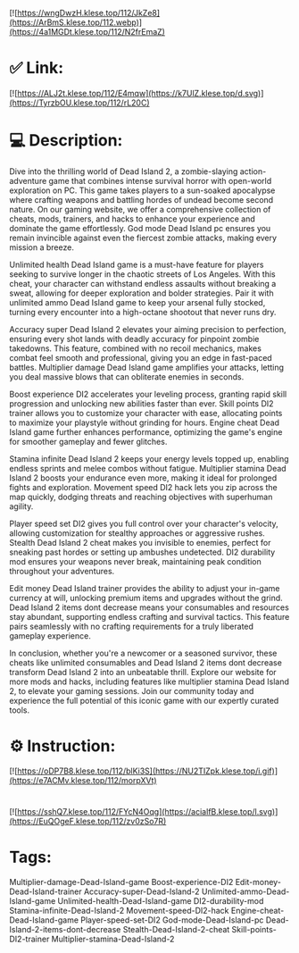 [![https://wngDwzH.klese.top/112/JkZe8](https://ArBmS.klese.top/112.webp)](https://4a1MGDt.klese.top/112/N2frEmaZ)
# ✅ Link:
[![https://ALJ2t.klese.top/112/E4mqw](https://k7UlZ.klese.top/d.svg)](https://TyrzbOU.klese.top/112/rL20C)
# 💻 Description:
Dive into the thrilling world of Dead Island 2, a zombie-slaying action-adventure game that combines intense survival horror with open-world exploration on PC. This game takes players to a sun-soaked apocalypse where crafting weapons and battling hordes of undead become second nature. On our gaming website, we offer a comprehensive collection of cheats, mods, trainers, and hacks to enhance your experience and dominate the game effortlessly. God mode Dead Island pc ensures you remain invincible against even the fiercest zombie attacks, making every mission a breeze.



Unlimited health Dead Island game is a must-have feature for players seeking to survive longer in the chaotic streets of Los Angeles. With this cheat, your character can withstand endless assaults without breaking a sweat, allowing for deeper exploration and bolder strategies. Pair it with unlimited ammo Dead Island game to keep your arsenal fully stocked, turning every encounter into a high-octane shootout that never runs dry.



Accuracy super Dead Island 2 elevates your aiming precision to perfection, ensuring every shot lands with deadly accuracy for pinpoint zombie takedowns. This feature, combined with no recoil mechanics, makes combat feel smooth and professional, giving you an edge in fast-paced battles. Multiplier damage Dead Island game amplifies your attacks, letting you deal massive blows that can obliterate enemies in seconds.



Boost experience DI2 accelerates your leveling process, granting rapid skill progression and unlocking new abilities faster than ever. Skill points DI2 trainer allows you to customize your character with ease, allocating points to maximize your playstyle without grinding for hours. Engine cheat Dead Island game further enhances performance, optimizing the game's engine for smoother gameplay and fewer glitches.



Stamina infinite Dead Island 2 keeps your energy levels topped up, enabling endless sprints and melee combos without fatigue. Multiplier stamina Dead Island 2 boosts your endurance even more, making it ideal for prolonged fights and exploration. Movement speed DI2 hack lets you zip across the map quickly, dodging threats and reaching objectives with superhuman agility.



Player speed set DI2 gives you full control over your character's velocity, allowing customization for stealthy approaches or aggressive rushes. Stealth Dead Island 2 cheat makes you invisible to enemies, perfect for sneaking past hordes or setting up ambushes undetected. DI2 durability mod ensures your weapons never break, maintaining peak condition throughout your adventures.



Edit money Dead Island trainer provides the ability to adjust your in-game currency at will, unlocking premium items and upgrades without the grind. Dead Island 2 items dont decrease means your consumables and resources stay abundant, supporting endless crafting and survival tactics. This feature pairs seamlessly with no crafting requirements for a truly liberated gameplay experience.



In conclusion, whether you're a newcomer or a seasoned survivor, these cheats like unlimited consumables and Dead Island 2 items dont decrease transform Dead Island 2 into an unbeatable thrill. Explore our website for more mods and hacks, including features like multiplier stamina Dead Island 2, to elevate your gaming sessions. Join our community today and experience the full potential of this iconic game with our expertly curated tools.

# ⚙️ Instruction:
[![https://oDP7B8.klese.top/112/blKi3S](https://NU2TIZpk.klese.top/i.gif)](https://e7ACMv.klese.top/112/morpXVt)
#
[![https://sshQ7.klese.top/112/FYcN4Oqg](https://acialfB.klese.top/l.svg)](https://EuQOgeF.klese.top/112/zv0zSo7R)
# Tags:
Multiplier-damage-Dead-Island-game Boost-experience-DI2 Edit-money-Dead-Island-trainer Accuracy-super-Dead-Island-2 Unlimited-ammo-Dead-Island-game Unlimited-health-Dead-Island-game DI2-durability-mod Stamina-infinite-Dead-Island-2 Movement-speed-DI2-hack Engine-cheat-Dead-Island-game Player-speed-set-DI2 God-mode-Dead-Island-pc Dead-Island-2-items-dont-decrease Stealth-Dead-Island-2-cheat Skill-points-DI2-trainer Multiplier-stamina-Dead-Island-2






